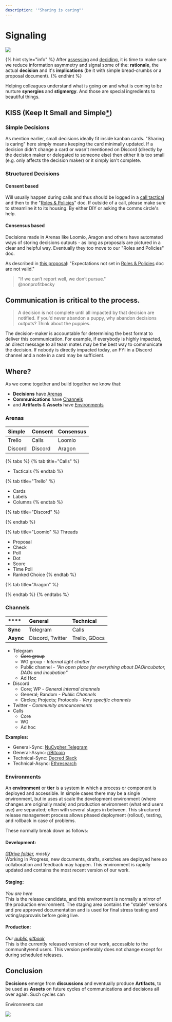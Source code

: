 ```yaml
---
description: '"Sharing is caring"'
---
```


# Signaling

![](../.gitbook/assets/decisions-3.png)

{% hint style="info" %}
After [assessing](risk-assessment.md) and [deciding](./), it is time to make sure we reduce information asymmetry and  signal some of the: **rationale**, the actual **decision** and it's **implications** \(be it with simple bread-crumbs or a proposal document\).
{% endhint %}

Helping colleagues understand what is going on and what is coming to be nurture **synergies** and **stigmergy**. And those are special ingredients to beautiful things.

## KISS \(Keep It Small and Simple[\*](https://www.interaction-design.org/literature/topics/keep-it-simple-stupid)\)

### Simple Decisions

As mention earlier, small decisions ideally fit inside kanban cards. "Sharing is caring" here simply means keeping the card minimally updated. If a decision didn't change a card or wasn't mentioned on Discord \(directly by the decision maker or delegated to someone else\) then either it is too small \(e.g. only affects the decision maker\) or it simply isn't complete.

### Structured Decisions

#### Consent based 

Will usually happen during calls and thus should be logged in a [call tactical](../resources/taticals/) and then to the "[Roles & Policies](https://dao-incubator.gitbook.io/wiki/org/governance)" doc. If outside of a call, please make sure to streamline it to its housing. By either DIY or asking the comms circle's help.

#### Consensus based

Decisions made in Arenas like Loomio, Aragon and others have automated ways of storing decisions outputs - as long as proposals are pictured in a clear and helpful way. Eventually they too move to our "Roles and Policies" doc.

As described in [this proposal](https://docs.google.com/document/d/11QyCfUZVveBDw2Mib8jFKiM-mBZHNbNAbaBve5EylGY/edit?usp=sharing): "Expectations not set in [Roles & Policies](https://dao-incubator.gitbook.io/wiki/org/governance) doc are not valid."

> "If we can’t report well, we don’t pursue."   
> @nonprofitbecky

## **Communication is critical to the process.**

> A decision is not complete until all impacted by that decision are notified. if you'd never abandon a puppy, why abandon decisions outputs? Think about the puppies.

The decision-maker is accountable for determining the best format to deliver this communication. For example, if everybody is highly impacted, an direct message to all team mates may be the best way to communicate the decision. If nobody is directly impacted today, an FYI in a Discord channel and a note in a card may be sufficient.

## Where?

As we come together and build together we know that:

* **Decisions** have [Arenas](signaling.md#arenas)
* **Communications** have [Channels](signaling.md#channels)
* and **Artifacts** & **Assets** have [Environments](signaling.md#environments)

### Arenas

| Simple | Consent | Consensus |
| :--- | :--- | :--- |
| Trello | Calls | Loomio |
| Discord | Discord | Aragon |

{% tabs %}
{% tab title="Calls" %}
* Tacticals
{% endtab %}

{% tab title="Trello" %}
* Cards
* Labels
* Columns
{% endtab %}

{% tab title="Discord" %}

{% endtab %}

{% tab title="Loomio" %}
Threads

* Proposal
* Check
* Poll
* Dot
* Score
* Time Poll
* Ranked Choice
{% endtab %}

{% tab title="Aragon" %}

{% endtab %}
{% endtabs %}

### Channels

| \*\*\*\* | **General** | **Technical** |
| :--- | :--- | :--- |
| **Sync** | Telegram | Calls |
| **Async** | Discord, Twitter | Trello, GDocs |

* Telegram
  * ~~Core group~~
  * WG group - _Internal light chatter_ 
  * Public channel - _"An open place for everything about DAOincubator, DAOs and incubation"_
  * Ad Hoc
* Discord
  * Core; WP - _General internal channels_
  * General; Random - _Public Channels_
  * Circles; Projects; Protocols - _Very specific channels_
* Twitter - _Community announcements_ 
* Calls
  * Core 
  * WG
  * Ad hoc

**Examples:**

* General-Sync: [NuCypher Telegram](https://t.me/nucypher)
* General-Async: [r/Bitcoin](https://www.reddit.com/r/Bitcoin/)
* Technical-Sync: [Decred Slack](https://slack.decred.org/)
* Technical-Async: [Ethresearch](https://ethresear.ch/)

### Environments

An **environment** or **tier** is a system in which a process or component is deployed and accessible. In simple cases there may be a single environment, but in uses at scale the development environment \(where changes are originally made\) and production environment \(what end users use\) are separated; often with several stages in between. This structured release management process allows phased deployment \(rollout\), testing, and rollback in case of problems.

These normally break down as follows:

#### **Development**: 

[_GDrive folder_](https://drive.google.com/drive/folders/11Dcr_kgeR_lPenmb1hdT72rbYvVMrqX7)_, mostly_  
Working In Progress, new documents, drafts, sketches are deployed here so collaboration and feedback may happen. This environment is rapidly updated and contains the most recent version of our work.

#### **Staging**:

_You are here_  
This is the release candidate, and this environment is normally a mirror of the production environment. The staging area contains the "stable" versions and pre approved documentation and is used for final stress testing and voting/approvals before going live.

#### **Production**: 

_Our_ [_public gitbook_](https://dao-incubator.gitbook.io/)  
This is the currently released version of our work, accessible to the community/end users. This version preferably does not change except for during scheduled releases.

## Conclusion

**Decisions** emerge from **discussions** and eventually produce **Artifacts**, to be used as **Assets** on future cycles of communications and decisions all over again. Such cycles can 

Environments can 

![](../.gitbook/assets/image%20%281%29.png)

